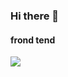### Hi there 👋

<!--
**fabianmena/fabianmena** is a ✨ _special_ ✨ repository because its `README.md` (this file) appears on your GitHub profile.

Here are some ideas to get you started:

- 🔭 I’m currently working on ...
- 🌱 I’m currently learning ...
- 👯 I’m looking to collaborate on ...
- 🤔 I’m looking for help with ...
- 💬 Ask me about ...
- 📫 How to reach me: ...
- 😄 Pronouns: ...
- ⚡ Fun fact: ...
-->
<h4>frond tend</h4>
<img src="https://img.shields.io/badge/bootstrap-%23563D7C.svg?style=for-the-badge&logo=bootstrap&logoColor=white"/>
